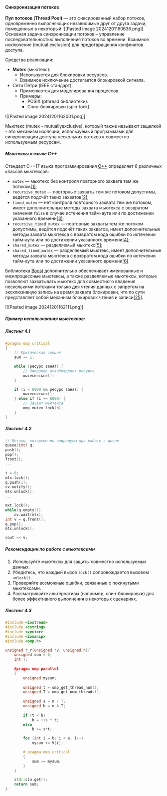 #### Синхронизация потоков

**Пул потоков (Thread Pool)** — это фиксированный набор потоков, одновременно выполняющих независимые друг от друга задачи, помещенные в некоторый
![[Pasted image 20241201160636.png]]
Основная задача синхронизации потоков – управление последовательностью выполнения потоков во времени. Взаимное исключение (mutual exclusion) для предотвращения конфликтов доступа.

Средства реализации:
- **Mutex** (мьютекс):
    - Используется для блокировки ресурсов.
    - Взаимное исключение достигается блокировкой сигнала.
- Сети Петри (IEEE стандарт):
    - Применяются для моделирования процессов.
    - Примеры:
        - POSIX (pthread библиотеки).
        - Спин-блокировки (spin-lock).

![[Pasted image 20241201162001.png]]

Мьютекс (mutex - mutuallyexclusive), который также называют защелкой - это механизм изоляции, используемый программами для синхронизации доступа нескольких потоков к совместно используемым ресурсам.

##### Мьютексы в языке C++
Стандарт C++17 языка программирования **[C++](https://ru.wikipedia.org/wiki/C%2B%2B "C++")** определяет 6 различных классов мьютексов:

- `mutex` — мьютекс без контроля повторного захвата тем же потоком[\[1\]](https://ru.wikipedia.org/wiki/%D0%9C%D1%8C%D1%8E%D1%82%D0%B5%D0%BA%D1%81#cite_note-_bf61bc6623f84f5b-21);
- `recursive_mutex` — повторные захваты тем же потоком допустимы, ведётся подсчёт таких захватов[\[2\]](https://ru.wikipedia.org/wiki/%D0%9C%D1%8C%D1%8E%D1%82%D0%B5%D0%BA%D1%81#cite_note-_d59001e3bd96db64-22);
- `timed_mutex` — нет контроля повторного захвата тем же потоком, имеет дополнительные методы захвата мьютекса с возвратом значения `false` в случае истечения тайм-аута или по достижении указанного времени[\[3\]](https://ru.wikipedia.org/wiki/%D0%9C%D1%8C%D1%8E%D1%82%D0%B5%D0%BA%D1%81#cite_note-_7fb58b9f6f121cec-23);
- `recursive_timed_mutex` — повторные захваты тем же потоком допустимы, ведётся подсчёт таких захватов, имеет дополнительные методы захвата мьютекса с возвратом кода ошибки по истечении тайм-аута или по достижении указанного времени[\[4\]](https://ru.wikipedia.org/wiki/%D0%9C%D1%8C%D1%8E%D1%82%D0%B5%D0%BA%D1%81#cite_note-_c15b033d5365e1ff-24);
- `shared_mutex` — разделяемый мьютекс[\[5\]](https://ru.wikipedia.org/wiki/%D0%9C%D1%8C%D1%8E%D1%82%D0%B5%D0%BA%D1%81#cite_note-_0224f52bcb5f40d0-4);
- `shared_timed_mutex` — разделяемый мьютекс, имеет дополнительные методы захвата мьютекса с возвратом кода ошибки по истечении тайм-аута или по достижении указанного времени[\[6\]](https://ru.wikipedia.org/wiki/%D0%9C%D1%8C%D1%8E%D1%82%D0%B5%D0%BA%D1%81#cite_note-_0224f52bcb5f40d0-4).

Библиотека [Boost](https://ru.wikipedia.org/wiki/Boost "Boost") дополнительно обеспечивает именованные и межпроцессные мьютексы, а также разделяемые мьютексы, которые позволяют захватывать мьютекс для совместного владения несколькими потоками только для чтения данных с запретом на эксклюзивную запись на время захвата блокировки, что по сути представляет собой механизм блокировок чтения и записи[[25]](https://ru.wikipedia.org/wiki/%D0%9C%D1%8C%D1%8E%D1%82%D0%B5%D0%BA%D1%81#cite_note-25).

![[Pasted image 20241201162111.png]]
##### Пример использования мьютексов:
##### Листинг 4.1
```cpp
#pragma omp critical
{
    // Критическая секция
    sum += 1;

    while (ресурс занят) {
        // Ожидание освобождения ресурса
        вытесняться();
    }

    if (i < 6000 && ресурс занят) {
        вытесняться();
    } else if (i == 6000) {
        // Захват мьютекса
        omp_mutex_lock(h);
    }
}

```
##### Листинг 4.2
```cpp
// Методы, которыми мы опирируем при работе с queue
queue(int) q;
push();
pop();
front();
...

t = 0;
mtx.lock();
q.push(1);
cv.notify();
mtx.unlock();
...

mxt.lock();
while(q.empty())
	cv.wait(mtx);
int v = q.front();
q.pop();
mtx.unlock();

cout << v;
```
##### Рекомендации по работе с мьютексами
1. Используйте мьютексы для защиты совместно используемых данных.
2. Убедитесь, что каждый вызов `lock()` сопровождается вызовом `unlock()`.
3. Проверяйте возможные ошибки, связанные с покинутыми мьютексами.
4. Рассматривайте альтернативы (например, спин-блокировки) для более эффективного выполнения в некоторых сценариях.

##### Листинг 4.3
```cpp
#include <iostream>
#include <cstring>
#include <vector>
#include <iomanip>
#include <omp.h>

unsigned r_r(unsigned *V, unsigned n){
    unsigned sum = 0;
    int T;
    
    #pragma omp parallel
    {
	    unsigned mysum;
	    
        unsigned t = omp_get_thread_num();
	    unsigned T = omp_get_num_threads();
    
	    unsigned s = n / T;
	    unsigned b = n % T;
    
        if (t < b)
            b = ++s * t;
        else
            b += s*t;

	    for (int i = b; i < e; i++)
	        mysum += V[i];

		# pragma omp critical
		{
			sum += mysum;
		}
    }

    std::cin.get();
    return sum;
}
```

